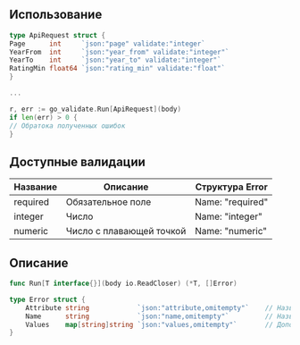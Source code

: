 ## Использование

```go
type ApiRequest struct {
Page      int     `json:"page" validate:"integer`
YearFrom  int     `json:"year_from" validate:"integer"`
YearTo    int     `json:"year_to" validate:"integer"`
RatingMin float64 `json:"rating_min" validate:"float"`
}

...

r, err := go_validate.Run[ApiRequest](body)
if len(err) > 0 {
// Обратока полученных ошибок
}
```

## Доступные валидации

| Название | Описание                 | Структура Error  |
|----------|--------------------------|------------------|
| required | Обязательное поле        | Name: "required" |         
| integer  | Число                    | Name: "integer"  |
| numeric  | Число с плавающей точкой | Name: "numeric"  |

## Описание

```go
func Run[T interface{}](body io.ReadCloser) (*T, []Error)
```

```go
type Error struct {
    Attribute string            `json:"attribute,omitempty"`    // Название поля
    Name      string            `json:"name,omitempty"`         // Название ошибки
    Values    map[string]string `json:"values,omitempty"`       // Дополнительные поля
}
```